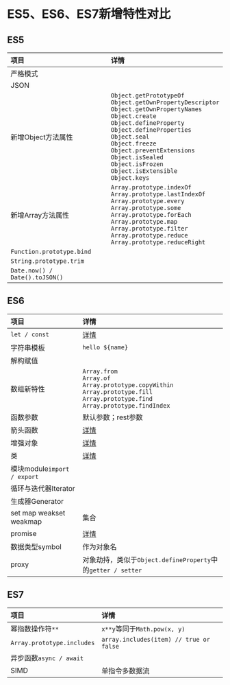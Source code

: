 # ES5、ES6、ES7新增特性对比

## ES5

| **项目** | **详情** |
| :--- | :--- |
| 严格模式 |  |
| JSON |  |
| 新增Object方法属性 | `Object.getPrototypeOf`<br>`Object.getOwnPropertyDescriptor`<br>`Object.getOwnPropertyNames`<br>`Object.create`<br>`Object.defineProperty`<br>`Object.defineProperties`<br>`Object.seal`<br>`Object.freeze`<br>`Object.preventExtensions`<br>`Object.isSealed`<br>`Object.isFrozen`<br>`Object.isExtensible`<br>`Object.keys` |
| 新增Array方法属性 | `Array.prototype.indexOf`<br>`Array.prototype.lastIndexOf`<br>`Array.prototype.every`<br>`Array.prototype.some`<br>`Array.prototype.forEach`<br>`Array.prototype.map`<br>`Array.prototype.filter`<br>`Array.prototype.reduce`<br>`Array.prototype.reduceRight` |
| `Function.prototype.bind` |  |
| `String.prototype.trim` |  |
| `Date.now() / Date().toJSON()` |  |


## ES6

| **项目** | **详情** |
| :--- | :--- |
| `let / const` | [详情](./let和const.md) |
| 字符串模板 | `hello ${name}` |
| 解构赋值 |  |
| 数组新特性 | `Array.from`<br>`Array.of`<br>`Array.prototype.copyWithin`<br>`Array.prototype.fill`<br>`Array.prototype.find`<br>`Array.prototype.findIndex` |
| 函数参数 | 默认参数；rest参数 |
| 箭头函数 | [详情](./箭头函数.md) |
| 增强对象 | [详情]() |
| 类 | [详情](./class和继承.md) |
| 模块module`import / export` |  |
| 循环与迭代器Iterator |  |
| 生成器Generator |  |
| set map weakset weakmap | 集合 |
| promise | [详情](../JavaScript基础/JavaScript异步.md) |
| 数据类型symbol | 作为对象名 |
| proxy | 对象劫持，类似于`Object.defineProperty`中的`getter / setter` |

## ES7

| **项目** | **详情** |
| :--- | :--- |
| 幂指数操作符`**` | `x**y`等同于`Math.pow(x, y)` |
| `Array.prototype.includes` | `array.includes(item) // true or false` |
| 异步函数`async / await` |  |
| SIMD | 单指令多数据流 |
